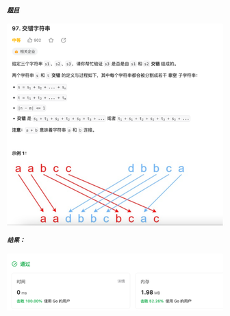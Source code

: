 ##### [题目](https://leetcode.cn/problems/interleaving-string)
![pic](img.png)
##### 结果：
![pic](result.png)
